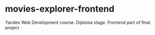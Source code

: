# movies-explorer-frontend
Yandex Web Development course. Diploma stage. Frontend part of final project
